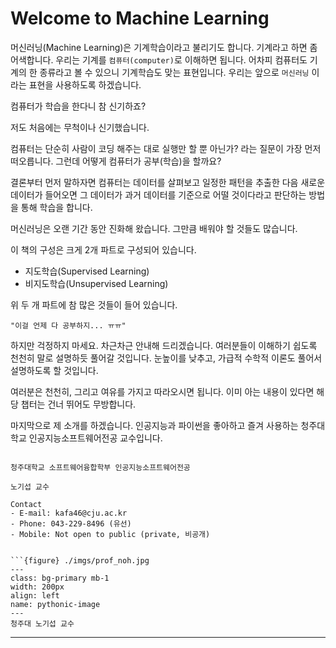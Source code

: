 # Welcome to Machine Learning

머신러닝(Machine Learning)은 기계학습이라고 불리기도 합니다.
기계라고 하면 좀 어색합니다. 우리는 기계를 `컴퓨터(computer)`로 이해하면 됩니다.
어차피 컴퓨터도 기계의 한 종류라고 볼 수 있으니 기계학습도 맞는 표현입니다.
우리는 앞으로 `머신러닝` 이라는 표현을 사용하도록 하겠습니다.

컴퓨터가 학습을 한다니 참 신기하죠?

저도 처음에는 무척이나 신기했습니다.

컴퓨터는 단순히 사람이 코딩 해주는 대로 실행만 할 뿐 아닌가? 라는 질문이 가장 먼저 떠오릅니다.
그런데 어떻게 컴퓨터가 공부(학습)을 할까요?

결론부터 먼저 말하자면 컴퓨터는 데이터를 살펴보고 일정한 패턴을 추출한 다음
새로운 데이터가 들어오면 그 데이터가 과거 데이터를 기준으로 어떨 것이다라고 판단하는 
방법을 통해 학습을 합니다.

머신러닝은 오랜 기간 동안 진화해 왔습니다.
그만큼 배워야 할 것들도 많습니다.

이 책의 구성은 크게 2개 파트로 구성되어 있습니다.
- 지도학습(Supervised Learning)
- 비지도학습(Unsupervised Learning)

위 두 개 파트에 참 많은 것들이 들어 있습니다.

```"이걸 언제 다 공부하지... ㅠㅠ"```

하지만 걱정하지 마세요.
차근차근 안내해 드리겠습니다. 
여러분들이 이해하기 쉽도록 천천히 말로 설명하듯 풀어갈 것입니다.
눈높이를 낮추고, 가급적 수학적 이론도 풀어서 설명하도록 할 것입니다.

여러분은 천천히, 그리고 여유를 가지고 따라오시면 됩니다.
이미 아는 내용이 있다면 해당 챕터는 건너 뛰어도 무방합니다.

마지막으로 제 소개를 하겠습니다.
인공지능과 파이썬을 좋아하고 즐겨 사용하는 청주대학교 인공지능소프트웨어전공 교수입니다.

```{admonition} 저자소개

청주대학교 소프트웨어융합학부 인공지능소프트웨어전공

노기섭 교수

Contact
- E-mail: kafa46@cju.ac.kr
- Phone: 043-229-8496 (유선)
- Mobile: Not open to public (private, 비공개)


```{figure} ./imgs/prof_noh.jpg
---
class: bg-primary mb-1
width: 200px
align: left
name: pythonic-image
---
청주대 노기섭 교수
```
---
